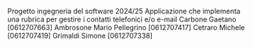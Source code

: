 Progetto ingegneria del software 2024/25
Applicazione che implementa una rubrica per gestire i contatti telefonici e/o e-mail
Carbone Gaetano [0612707663]
Ambrosone Mario Pellegrino [0612707417]
Cetraro Michele [0612707419]
Grimaldi Simone [0612707338]
